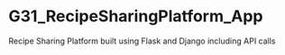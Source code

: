 # G31_RecipeSharingPlatform_App
Recipe Sharing Platform built using Flask and Django including API calls
